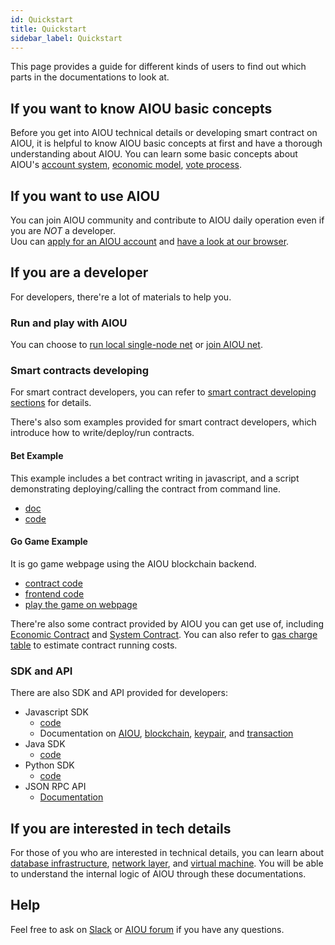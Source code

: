 ```yaml
---
id: Quickstart
title: Quickstart
sidebar_label: Quickstart
---
```


This page provides a guide for different kinds of users to find out which parts in the documentations to look at.

## If you want to know AIOU basic concepts

Before you get into AIOU technical details or developing smart contract on AIOU, it is helpful to know AIOU basic concepts at first and have a thorough understanding about AIOU. You can learn some basic concepts about AIOU's [account system](2-intro-of-aiou/Account.md), [economic model](2-intro-of-aiou/Economic-model.md), [vote process](2-intro-of-aiou/Vote.md).



## If you want to use AIOU

You can join AIOU community and contribute to AIOU daily operation even if you are *NOT* a developer.  
Uou can [apply for an AIOU account](https://explorer.aiou.io/applyAIOU) and [have a look at our browser](http://47.244.109.92:8006/).

## If you are a developer

For developers, there're a lot of materials to help you.

### Run and play with AIOU

You can choose to [run local single-node net](4-running-aiou-node/LocalServer.md) or [join AIOU net](4-running-aiou-node/Deployment.md).   

### Smart contracts developing

For smart contract developers, you can refer to [smart contract developing sections](3-smart-contract/ContractStart.md) for details.   

There's also som examples provided for smart contract developers, which introduce how to write/deploy/run contracts.

#### Bet Example
This example includes a bet contract writing in javascript, and a script demonstrating deploying/calling the contract from command line.

* [doc](5-lucky-bet/LuckyBet.md)
* [code](https://github.com/aiou-official/luckybet_sample)

#### Go Game Example
It is go game webpage using the AIOU blockchain backend.   

* [contract code](https://github.com/aiou-official/contracts/tree/master/demos)
* [frontend code](https://github.com/aiou-official/gobang)
* [play the game on webpage](http://47.244.109.92:8001)

There're also some contract provided by AIOU you can get use of, including [Economic Contract](6-reference/EconContract.md) and [System Contract](6-reference/SystemContract.md). You can also refer to [gas charge table](6-reference/GasChargeTable.md) to estimate contract running costs.

### SDK and API

There are also SDK and API provided for developers:

* Javascript SDK
	* [code](https://github.com/aiou-official/aiou.js)
	* Documentation on [AIOU](7-aiou-js/AIOU-class.md), [blockchain](7-aiou-js/Blockchain-class.md), [keypair](7-aiou-js/KeyPair-class.md), and [transaction](7-aiou-js/Transaction-class.md)
* Java SDK
	* [code](https://github.com/aiou-official/java-sdk)
* Python SDK
	* [code](https://github.com/aiou-official/pyost) 
* JSON RPC API
	* [Documentation](6-reference/API.md)

## If you are interested in tech details

For those of you who are interested in technical details, you can learn about [database infrastructure](2-intro-of-aiou/Database.md), [network layer](2-intro-of-aiou/Network-layer.md), and [virtual machine](2-intro-of-aiou/VM.md). You will be able to understand the internal logic of AIOU through these documentations.

## Help
Feel free to ask on [Slack](https://aiou-community.slack.com) or [AIOU forum](https://forum.aiou.io) if you have any questions.
